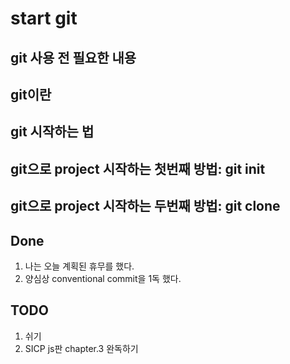 # start git

## git 사용 전 필요한 내용

## git이란

## git 시작하는 법

## git으로 project 시작하는 첫번째 방법: git init

## git으로 project 시작하는 두번째 방법: git clone

## Done

1. 나는 오늘 계획된 휴무를 했다.
2. 양심상 conventional commit을 1독 했다.

## TODO

1. 쉬기
2. SICP js판 chapter.3 완독하기
